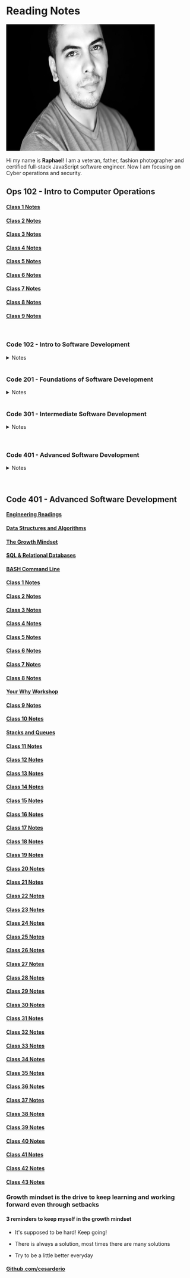 # Reading Notes

<!-- ![](./img/RC.JPEG =250x250) -->
<img src="./img/RC.JPEG" width="400" height="340">

Hi my name is **Raphael**! I am a veteran, father, fashion photographer and certified full-stack JavaScript software engineer. Now I am focusing on Cyber operations and security.

<!-- <details>

<summary> Ops 102 - Intro to Computer Operations </summary>

<br>

<a href="./102d8-reading-notes/class1">Class 1 Notes</a>

<br>

<a href="./102d8-reading-notes/class2">Class 2 Notes</a>

</details> -->

## Ops 102 - Intro to Computer Operations

#### [Class 1 Notes](/102d8-reading-notes/class1.md)

#### [Class 2 Notes](/102d8-reading-notes/class2.md)

#### [Class 3 Notes](/102d8-reading-notes/class3.md)

#### [Class 4 Notes](/102d8-reading-notes/class4.md)

#### [Class 5 Notes](/102d8-reading-notes/class5.md)

#### [Class 6 Notes](/102d8-reading-notes/class6.md)

#### [Class 7 Notes](/102d8-reading-notes/class7.md)

#### [Class 8 Notes](/102d8-reading-notes/class8.md)

#### [Class 9 Notes](/102d8-reading-notes/class9.md)

<br>

### Code 102 - Intro to Software Development

<details>

<summary> Notes </summary>

<br>

<a href="./JS/102-reading-notes/class2">Class 2 Notes</a>

<br>
<br>

<a href="./JS/102-reading-notes/class3">Class 3 Notes</a>

<br>
<br>

<a href="./JS/102-reading-notes/class4">Class 4 Notes</a>

<br>
<br>

<a href="./JS/102-reading-notes/class5">Class 5 Notes</a>

<br>
<br>

<a href="./JS/102-reading-notes/class6">Class 6 Notes</a>

<br>
<br>

<a href="./JS/102-reading-notes/class7">Class 7 Notes</a>

<br>
<br>

<a href="./JS/102-reading-notes/class8">Class 8 Notes</a>

<br>
<br>

</details>

<!-- ## Code 102 - Intro to Software Development

#### [Class 2 Notes](/JS/102-reading-notes/class2.md)

#### [Class 3 Notes](/JS/102-reading-notes/class3.md)

#### [Class 4 Notes](/JS/102-reading-notes/class4.md)

#### [Class 5 Notes](/JS/102-reading-notes/class5.md)

#### [Class 6 Notes](/JS/102-reading-notes/class6.md)

#### [Class 7 Notes](/JS/102-reading-notes/class7.md)

#### [Class 8 Notes](/JS/102-reading-notes/class8.md) -->

<br>

### Code 201 - Foundations of Software Development

<details>

<summary> Notes </summary>

<br>

<a href="./JS/201-reading-notes/class1">Class 1 Notes</a>

<br>
<br>

<a href="./JS/201-reading-notes/class2">Class 2 Notes</a>

<br>
<br>

<a href="./JS/201-reading-notes/class3">Class 3 Notes</a>

<br>
<br>

<a href="./JS/201-reading-notes/class4">Class 4 Notes</a>

<br>
<br>

<a href="./JS/201-reading-notes/class5">Class 5 Notes</a>

<br>
<br>

<a href="./JS/201-reading-notes/class6">Class 6 Notes</a>

<br>
<br>

<a href="./JS/201-reading-notes/class7">Class 7 Notes</a>

<br>
<br>

<a href="./JS/201-reading-notes/class8">Class 8 Notes</a>

<br>
<br>

<a href="./JS/201-reading-notes/class9">Class 9 Notes</a>

<br>
<br>

<a href="./JS/201-reading-notes/class10">Class 10 Notes</a>

<br>
<br>

<a href="./JS/201-reading-notes/class11">Class 11 Notes</a>

<br>
<br>

<a href="./JS/201-reading-notes/class12">Class 12 Notes</a>

<br>
<br>

<a href="./JS/201-reading-notes/class13">Class 13 Notes</a>

<br>
<br>

<a href="./JS/201-reading-notes/class14">Class 14 Notes</a>

<br>
<br>

<a href="./JS/201-reading-notes/class15">Class 15 Notes</a>

<br>
<br>

</details>

<!-- ## Code 201 - Foundations of Software Development

#### [Class 1 Notes](/JS/201-reading-notes/class-01.md)

#### [Class 2 Notes](/JS/201-reading-notes/class-02.md)

#### [Class 3 Notes](/JS/201-reading-notes/class-03.md)

#### [Class 4 Notes](/JS/201-reading-notes/class-04.md)

#### [Class 5 Notes](/JS/201-reading-notes/class-05.md)

#### [Class 6 Notes](/JS/201-reading-notes/class-06.md)

#### [Class 7 Notes](/JS/201-reading-notes/class-07.md)

#### [Class 8 Notes](/JS/201-reading-notes/class-08.md)

#### [Class 9 Notes](/JS/201-reading-notes/class-09.md)

#### [Class 10 Notes](/JS/201-reading-notes/class-10.md)

#### [Class 11 Notes](/JS/201-reading-notes/class-11.md)

#### [Class 12 Notes](/JS/201-reading-notes/class-12.md)

#### [Class 13 Notes](/JS/201-reading-notes/class-13.md)

#### [Class 14 Notes](/JS/201-reading-notes/class-14.md)

#### [Class 15 Notes](/JS/201-reading-notes/class-14-Psychological-Safety.md) -->

<br>

### Code 301 - Intermediate Software Development

<details>

<summary> Notes </summary>

<br>

<a href="./JS/301-reading-notes/class1">Class 1 Notes</a>

<br>
<br>

<a href="./JS/301-reading-notes/class2">Class 2 Notes</a>

<br>
<br>

<a href="./JS/301-reading-notes/class3">Class 3 Notes</a>

<br>
<br>

<a href="./JS/301-reading-notes/class4">Class 4 Notes</a>

<br>
<br>

<a href="./JS/301-reading-notes/class5">Class 5 Notes</a>

<br>
<br>

<a href="./JS/301-reading-notes/class6">Class 6 Notes</a>

<br>
<br>

<a href="./JS/301-reading-notes/class7">Class 7 Notes</a>

<br>
<br>

<a href="./JS/301-reading-notes/class8">Class 8 Notes</a>

<br>
<br>

<a href="./JS/301-reading-notes/class9">Class 9 Notes</a>

<br>
<br>

<a href="./JS/301-reading-notes/class10">Class 10 Notes</a>

<br>
<br>

<a href="./JS/301-reading-notes/class11">Class 11 Notes</a>

<br>
<br>

<a href="./JS/301-reading-notes/class12">Class 12 Notes</a>

<br>
<br>

<a href="./JS/301-reading-notes/class13">Class 13 Notes</a>

<br>
<br>

<a href="./JS/301-reading-notes/class14">Class 14 Notes</a>

<br>
<br>

<a href="./JS/301-reading-notes/class15">Class 15 Notes</a>

<br>
<br>

</details>

<br>

<!-- ## Code 301 - Intermediate Software Development

#### [Class 1 Notes](/JS/301-reading-notes/class-01.md)

#### [Class 2 Notes](/JS/301-reading-notes/class-02.md)

#### [Class 3 Notes](/JS/301-reading-notes/class-03.md)

#### [Class 4 Notes](/JS/301-reading-notes/class-04.md)

#### [Class 5 Notes](/JS/301-reading-notes/class-05.md)

#### [Class 6 Notes](/JS/301-reading-notes/class-06.md)

#### [Class 7 Notes](/JS/301-reading-notes/class-07.md)

#### [Class 8 Notes](/JS/301-reading-notes/class-08.md)

#### [Class 9 Notes](/JS/301-reading-notes/class-09.md)

#### [Class 10 Notes](/JS/301-reading-notes/class-10.md)

#### [Class 11 Notes](/JS/301-reading-notes/class-11.md)

#### [Class 12 Notes](/JS/301-reading-notes/class-12.md)

#### [Class 13 Notes](/JS/301-reading-notes/class-13.md)

#### [Class 14 Notes](/JS/301-reading-notes/class-14.md)

#### [Class 15 Notes](/JS/301-reading-notes/class-15.md) -->

<br>

### Code 401 - Advanced Software Development

<details>

<summary> Notes </summary>

<br>

<a href="./JS/401-reading-notes/Engineering-Readings">Engineering Readings</a>

<br>
<br>

<a href="./JS/401-reading-notes/Data-Structures-and-Algorithms">Data Structures and Algorithms</a>

<br>
<br>

<a href="./JS/401-reading-notes/The-Growth-Mindset">The Growth Mindset</a>

<br>
<br>

<a href="./JS/401-reading-notes/SQL">SQL & Relational Databases</a>

<br>
<br>

<a href="./JS/401-reading-notes/Bash-Command-Line">BASH Command Line</a>

<br>
<br>

<a href="./JS/401-reading-notes/class1">Class 1 Notes</a>

<br>
<br>

<a href="./JS/401-reading-notes/class2">Class 2 Notes</a>

<br>
<br>

<a href="./JS/401-reading-notes/class3">Class 3 Notes</a>

<br>
<br>

<a href="./JS/401-reading-notes/class4">Class 4 Notes</a>

<br>
<br>

<a href="./JS/401-reading-notes/class5">Class 5 Notes</a>

<br>
<br>

<a href="./JS/401-reading-notes/class6">Class 6 Notes</a>

<br>
<br>

<a href="./JS/401-reading-notes/class7">Class 7 Notes</a>

<br>
<br>

<a href="./JS/401-reading-notes/class8">Class 8 Notes</a>

<br>
<br>

<a href="./JS/401-reading-notes/class9">Class 9 Notes</a>

<br>
<br>

<a href="./JS/401-reading-notes/class10">Class 10 Notes</a>

<br>
<br>

<a href="./JS/401-reading-notes/class11">Class 11 Notes</a>

<br>
<br>

<a href="./JS/401-reading-notes/class12">Class 12 Notes</a>

<br>
<br>

<a href="./JS/401-reading-notes/class13">Class 13 Notes</a>

<br>
<br>

<a href="./JS/401-reading-notes/class14">Class 14 Notes</a>

<br>
<br>

<a href="./JS/401-reading-notes/class15">Class 15 Notes</a>

<br>
<br>

<a href="./JS/401-reading-notes/class16">Class 16 Notes</a>

<br>
<br>

<a href="./JS/401-reading-notes/class17">Class 17 Notes</a>

<br>
<br>

<a href="./JS/401-reading-notes/class18">Class 18 Notes</a>

<br>
<br>

<a href="./JS/401-reading-notes/class19">Class 19 Notes</a>

<br>
<br>

<a href="./JS/401-reading-notes/class20">Class 20 Notes</a>

<br>
<br>

<a href="./JS/401-reading-notes/class21">Class 21 Notes</a>

<br>
<br>

<a href="./JS/401-reading-notes/class22">Class 22 Notes</a>

<br>
<br>

<a href="./JS/401-reading-notes/class23">Class 23 Notes</a>

<br>
<br>

<a href="./JS/401-reading-notes/class24">Class 24 Notes</a>

<br>
<br>

<a href="./JS/401-reading-notes/class25">Class 25 Notes</a>

<br>
<br>

<a href="./JS/401-reading-notes/class26">Class 26 Notes</a>

<br>
<br>

<a href="./JS/401-reading-notes/class27">Class 27 Notes</a>

<br>
<br>

<a href="./JS/401-reading-notes/class28">Class 28 Notes</a>

<br>
<br>

<a href="./JS/401-reading-notes/class29">Class 29 Notes</a>

<br>
<br>

<a href="./JS/401-reading-notes/class30">Class 30 Notes</a>

<br>
<br>

<a href="./JS/401-reading-notes/class31">Class 31 Notes</a>

<br>
<br>

<a href="./JS/401-reading-notes/class32">Class 32 Notes</a>

<br>
<br>

<a href="./JS/401-reading-notes/class33">Class 33 Notes</a>

<br>
<br>

<a href="./JS/401-reading-notes/class34">Class 34 Notes</a>

<br>
<br>

<a href="./JS/401-reading-notes/class35">Class 35 Notes</a>

<br>
<br>

<a href="./JS/401-reading-notes/class36">Class 36 Notes</a>

<br>
<br>

<a href="./JS/401-reading-notes/class37">Class 37 Notes</a>

<br>
<br>

<a href="./JS/401-reading-notes/class38">Class 38 Notes</a>

<br>
<br>

<a href="./JS/401-reading-notes/class39">Class 39 Notes</a>

<br>
<br>

<a href="./JS/401-reading-notes/class40">Class 40 Notes</a>

<br>
<br>

<a href="./JS/401-reading-notes/class41">Class 41 Notes</a>

<br>
<br>

<a href="./JS/401-reading-notes/class42">Class 42 Notes</a>

<br>
<br>

<a href="./JS/401-reading-notes/class43">Class 43 Notes</a>

<br>
<br>

<a href="./JS/401-reading-notes/class44">Class 44 Notes</a>

<br>
<br>

<a href="./JS/401-reading-notes/class45">Class 45 Notes</a>

<br>
<br>

</details>

<br>
<br>

## Code 401 - Advanced Software Development

#### [Engineering Readings](/JS/401-reading-notes/Engineering-Readings.md)

#### [Data Structures and Algorithms](/JS/401-reading-notes/Data-Structures-and-Algorithms.md)

#### [The Growth Mindset](/JS/401-reading-notes/The-Growth-Mindset.md)

#### [SQL & Relational Databases](/JS/401-reading-notes/SQL.md)

#### [BASH Command Line](/JS/401-reading-notes/Bash-Command-Line.md)

#### [Class 1 Notes](/JS/401-reading-notes/class-01.md)

#### [Class 2 Notes](/JS/401-reading-notes/class-02.md)

#### [Class 3 Notes](/JS/401-reading-notes/class-03.md)

#### [Class 4 Notes](/JS/401-reading-notes/class-04.md)

#### [Class 5 Notes](/JS/401-reading-notes/class-05.md)

#### [Class 6 Notes](/JS/401-reading-notes/class-06.md)

#### [Class 7 Notes](/JS/401-reading-notes/class-07.md)

#### [Class 8 Notes](/JS/401-reading-notes/class-08.md)

#### [Your Why Workshop](/JS/401-reading-notes/Workshop2.md)

#### [Class 9 Notes](/JS/401-reading-notes/class-09.md)

#### [Class 10 Notes](/JS/401-reading-notes/class-10.md)

#### [Stacks and Queues](/JS/401-reading-notes/Stacks-Queues.md)

#### [Class 11 Notes](/JS/401-reading-notes/class-11.md)

#### [Class 12 Notes](/JS/401-reading-notes/class-12.md)

#### [Class 13 Notes](/JS/401-reading-notes/class-13.md)

#### [Class 14 Notes](/JS/401-reading-notes/class-14.md)

#### [Class 15 Notes](/JS/401-reading-notes/class-15.md)

#### [Class 16 Notes](/JS/401-reading-notes/class-16.md)

#### [Class 17 Notes](/JS/401-reading-notes/class-17.md)

#### [Class 18 Notes](/JS/401-reading-notes/class-18.md)

#### [Class 19 Notes](/JS/401-reading-notes/class-19.md)

#### [Class 20 Notes](/JS/401-reading-notes/class-20.md)

#### [Class 21 Notes](/JS/401-reading-notes/class-21.md)

#### [Class 22 Notes](/JS/401-reading-notes/class-22.md)

#### [Class 23 Notes](/JS/401-reading-notes/class-23.md)

#### [Class 24 Notes](/JS/401-reading-notes/class-24.md)

#### [Class 25 Notes](/JS/401-reading-notes/class-25.md)

#### [Class 26 Notes](/JS/401-reading-notes/class-26.md)

#### [Class 27 Notes](/JS/401-reading-notes/class-27.md)

#### [Class 28 Notes](/JS/401-reading-notes/class-28.md)

#### [Class 29 Notes](/JS/401-reading-notes/class-29.md)

#### [Class 30 Notes](/JS/401-reading-notes/class-30.md)

#### [Class 31 Notes](/JS/401-reading-notes/class-31.md)

#### [Class 32 Notes](/JS/401-reading-notes/class-32.md)

#### [Class 33 Notes](/JS/401-reading-notes/class-33.md)

#### [Class 34 Notes](/JS/401-reading-notes/class-34.md)

#### [Class 35 Notes](/JS/401-reading-notes/class-35.md)

#### [Class 36 Notes](/JS/401-reading-notes/class-36.md)

#### [Class 37 Notes](/JS/401-reading-notes/class-37.md)

#### [Class 38 Notes](/JS/401-reading-notes/class-38.md)

#### [Class 39 Notes](/JS/401-reading-notes/class-39.md)

#### [Class 40 Notes](/JS/401-reading-notes/class-40.md)

#### [Class 41 Notes](/JS/401-reading-notes/class-41.md)

#### [Class 42 Notes](/JS/401-reading-notes/class-42.md)

#### [Class 43 Notes](/JS/401-reading-notes/class-43.md)

### Growth mindset is the drive to keep learning and working forward even through setbacks

#### 3 reminders to keep myself in the growth mindset

* It's supposed to be hard! Keep going!

* There is always a solution, most times there are many solutions

* Try to be a little better everyday

#### [Github.com/cesarderio](https://github.com/cesarderio)

<!-- ![]() -->
